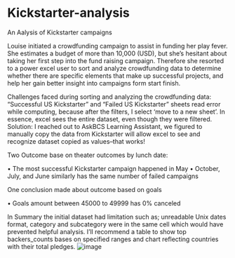 # Kickstarter-analysis

An Aalysis of Kickstarter campaigns 

Louise initiated a crowdfunding campaign to assist in funding her play fever.  She estimates a budget of more than 10,000 (USD), but she’s hesitant about taking her first step into the fund raising campaign. Therefore she resorted to a power excel user to sort and analyze crowdfunding data to determine whether there are specific elements that make up successful projects, and help her gain better insight into campaigns form start finish. 

Challenges faced during sorting and analyzing the crowdfunding data: “Successful US Kickstarter” and “Failed US Kickstarter” sheets  read error while computing, because after the filters, I select ‘move to a new sheet’. In essence, excel sees the entire dataset, even though they were filtered. Solution: I reached out to AskBCS Learning Assistant, we figured to manually copy the data from Kickstarter will allow excel to see and recognize dataset copied as values–that works! 

Two Outcome base on theater outcomes by lunch date:

•	The most successful Kickstarter campaign happened in May 
•	October, July, and June similarly has the same number of failed campaigns 

One conclusion made about outcome based on goals 

•	Goals amount between 45000 to 49999 has 0% canceled 

In Summary the initial dataset had limitation such as; unreadable Unix dates format, category and subcategory were in the same cell which would have prevented helpful analysis. I’ll recommend a table to show top backers_counts bases on specified ranges and chart reflecting countries with their total pledges.
![image](https://user-images.githubusercontent.com/106555873/171503804-3bbe4991-b87b-4357-b7c6-2610c94074cd.png)
